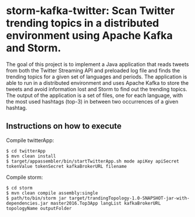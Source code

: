 # storm-kafka-twitter: Scan Twitter trending topics in a distributed environment using Apache Kafka and Storm.

The goal of this project is to implement a Java application that reads tweets from both the Twitter Streaming API and preloaded log file and finds the trending topics for a given set of languages and periods. The application is able to run in a distributed environment and uses Apache Kafka to store the tweets and avoid information lost and Storm to find out the trending topics. The output of the application is a set of files, one for each language, with the most used hashtags (top-3) in between two occurrences of a given hashtag.

Instructions on how to execute
----------- 
Compile twitterApp:

````
$ cd twitterApp
$ mvn clean install
$ target/appassembler/bin/startTwitterApp.sh mode apiKey apiSecret tokenValue tokenSecret kafkaBrokerURL filename
````

Compile storm:

````
$ cd storm
$ mvn clean compile assembly:single
$ path/to/bin/storm jar target/trandingTopology-1.0-SNAPSHOT-jar-with-dependencies.jar master2016.Top3App langList kafkaBrokerURL topologyName outputFolder
````
